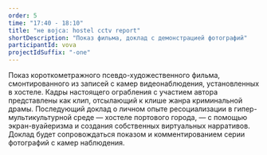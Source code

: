 ```yaml
---
order: 5
time: "17:40 - 18:10"
title: "не вojca: hostel cctv report"
shortDescription: "Показ фильма, доклад с демонстрацией фотографий"
participantId: vova
projectIdSuffix: "-one"
---
```


Показ короткометражного псевдо-художественного фильма,
смонтированного из записей с камер видеонаблюдения, установленных в хостеле. 
Кадры настоящего ограбления с участием автора представлены как клип, отсылающий к клише жанра криминальной драмы.
Последующий доклад о личном опыте ресоциализации в гипер-мультикультурной среде — хостеле портового города, — с помощью экран-вуайеризма и создания собственных виртуальных нарративов. Доклад будет сопровождаться показом и комментированием серии фотографий с камер наблюдения.
